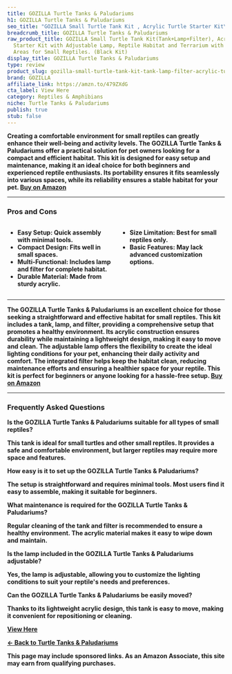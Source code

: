 ```yaml
---
title: GOZILLA Turtle Tanks & Paludariums
h1: GOZILLA Turtle Tanks & Paludariums
seo_title: "GOZILLA Small Turtle Tank Kit , Acrylic Turtle Starter Kit\u2026"
breadcrumb_title: GOZILLA Turtle Tanks & Paludariums
raw_product_title: GOZILLA Small Turtle Tank Kit(Tank+Lamp+Filter), Acrylic Turtle
  Starter Kit with Adjustable Lamp, Reptile Habitat and Terrarium with Multi-Functional
  Areas for Small Reptiles. (Black Kit)
display_title: GOZILLA Turtle Tanks & Paludariums
type: review
product_slug: gozilla-small-turtle-tank-kit-tank-lamp-filter-acrylic-turtle-starter-k-13893162
brand: GOZILLA
affiliate_link: https://amzn.to/479ZXdG
cta_label: View Here
category: Reptiles & Amphibians
niche: Turtle Tanks & Paludariums
publish: true
stub: false
---
```


<div id="intro" class="full-width">
  <p><strong>Creating a comfortable environment for small reptiles can greatly enhance their well-being and activity levels. The GOZILLA Turtle Tanks & Paludariums offer a practical solution for pet owners looking for a compact and efficient habitat. This kit is designed for easy setup and maintenance, making it an ideal choice for both beginners and experienced reptile enthusiasts. Its portability ensures it fits seamlessly into various spaces, while its reliability ensures a stable habitat for your pet. <a href="https://amzn.to/479ZXdG" rel="nofollow sponsored noopener" target="_blank"><strong>Buy on Amazon</strong></a></p>
</div>

<hr />
<h3 id="pros-cons">Pros and Cons</h3>
<div class="pc-grid" style="display:grid;grid-template-columns:1fr 1fr;gap:16px;">
  <ul>
    <li><strong>Easy Setup:</strong> Quick assembly with minimal tools.</li>
    <li><strong>Compact Design:</strong> Fits well in small spaces.</li>
    <li><strong>Multi-Functional:</strong> Includes lamp and filter for complete habitat.</li>
    <li><strong>Durable Material:</strong> Made from sturdy acrylic.</li>
  </ul>
  <ul>
    <li><strong>Size Limitation:</strong> Best for small reptiles only.</li>
    <li><strong>Basic Features:</strong> May lack advanced customization options.</li>
  </ul>
</div>
<hr />

<div class="full-width">
  <p>The GOZILLA Turtle Tanks & Paludariums is an excellent choice for those seeking a straightforward and effective habitat for small reptiles. This kit includes a tank, lamp, and filter, providing a comprehensive setup that promotes a healthy environment. Its acrylic construction ensures durability while maintaining a lightweight design, making it easy to move and clean. The adjustable lamp offers the flexibility to create the ideal lighting conditions for your pet, enhancing their daily activity and comfort. The integrated filter helps keep the habitat clean, reducing maintenance efforts and ensuring a healthier space for your reptile. This kit is perfect for beginners or anyone looking for a hassle-free setup. <a href="https://amzn.to/479ZXdG" rel="nofollow sponsored noopener" target="_blank"><strong>Buy on Amazon</strong></a></p>
</div>

<hr />
<h3 id="faqs">Frequently Asked Questions</h3>

<p><strong>Is the GOZILLA Turtle Tanks & Paludariums suitable for all types of small reptiles?</strong></p>
<p>This tank is ideal for small turtles and other small reptiles. It provides a safe and comfortable environment, but larger reptiles may require more space and features.</p>

<p><strong>How easy is it to set up the GOZILLA Turtle Tanks & Paludariums?</strong></p>
<p>The setup is straightforward and requires minimal tools. Most users find it easy to assemble, making it suitable for beginners.</p>

<p><strong>What maintenance is required for the GOZILLA Turtle Tanks & Paludariums?</strong></p>
<p>Regular cleaning of the tank and filter is recommended to ensure a healthy environment. The acrylic material makes it easy to wipe down and maintain.</p>

<p><strong>Is the lamp included in the GOZILLA Turtle Tanks & Paludariums adjustable?</strong></p>
<p>Yes, the lamp is adjustable, allowing you to customize the lighting conditions to suit your reptile's needs and preferences.</p>

<p><strong>Can the GOZILLA Turtle Tanks & Paludariums be easily moved?</strong></p>
<p>Thanks to its lightweight acrylic design, this tank is easy to move, making it convenient for repositioning or cleaning.</p>
<p><a class="btn" href="https://amzn.to/479ZXdG" target="_blank" rel="nofollow sponsored noopener">View Here</a></p>
<p><a href="/roundups/reptiles-amphibians/turtle-tanks-paludariums/">← Back to Turtle Tanks & Paludariums</a></p>
<aside class="disclosure">This page may include sponsored links. As an Amazon Associate, this site may earn from qualifying purchases.</aside>
